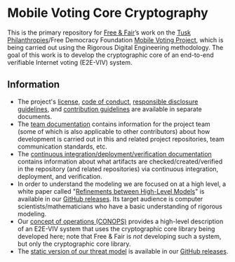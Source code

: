 # Mobile Voting Core Cryptography

This is the primary repository for [Free & Fair](https://freeandfair.us/)’s work on the [Tusk Philanthropies](https://tuskphilanthropies.org/)/Free Democracy Foundation [Mobile Voting Project](https://mobilevoting.org/), which is being carried out using the Rigorous Digital Engineering methodology. The goal of this work is to develop the cryptographic core of an end-to-end verifiable Internet voting (E2E-VIV) system.

## Information

- The project's [license](./LICENSE.md), [code of conduct](./CODE_OF_CONDUCT.md), [responsible disclosure guidelines](./SECURITY.md), and [contribution guidelines](./CONTRIBUTING.md) are available in separate documents.
- The [team documentation](./docs/team.md) contains information for the project team (some of which is also applicable to other contributors) about how development is carried out in this and related project repositories, team communication standards, etc.
- The [continuous integration/deployment/verification documentation](./docs/ci_cd_cv.md) contains information about what artifacts are checked/created/verified in the repository (and related repositories) via continuous integration, deployment, and verification.
- In order to understand the modeling we are focused on at a high level, a white paper called "[Refinements between High-Level Models](https://github.com/FreeAndFair/MobileVotingCoreCryptography/releases/download/latest/refinements_paper.pdf)" is available in our [GitHub releases](https://github.com/FreeAndFair/MobileVotingCoreCryptography/releases).  Its target audience is computer scientists/mathematicians who have a basic understanding of rigorous modeling.
- Our [concept of operations (CONOPS)](./docs/conops/conops.md) provides a high-level description of an E2E-VIV system that uses the cryptographic core library being developed here; note that Free & Fair is _not_ developing such a system, but only the cryptographic core library.
- The [static version of our threat model](https://github.com/FreeAndFair/MobileVotingCoreCryptography/releases/download/latest/threat-model.pdf) is available in our [GitHub releases](https://github.com/FreeAndFair/MobileVotingCoreCryptography/releases).
